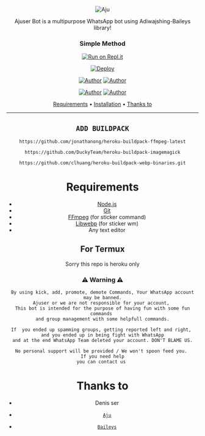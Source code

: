 <div align="center">
</p>


<div align="center">
<img src="https://i.ibb.co/64Q2Qdj/68747470733a2f2f74656c656772612e70682f66696c652f3938663963336437366364343937356465396462342e6a7067.jpg" alt="Aju"
     



> Ajuser Bot is a multipurpose WhatsApp bot using Adiwajshing-Baileys library!
>
>

  ### Simple Method
  
  
[![Run on Repl.it](https://repl.it/badge/github/quiec/whatsAlfa)](https://replit.com/@aju0011/A-J-U-QR?v=1)

[![Deploy](https://www.herokucdn.com/deploy/button.svg)](https://heroku.com/deploy?template=https://dashboard.heroku.com) 



<p align="center">
 <a href="https://github.com/aju001"><img title="Author" src="https://img.shields.io/badge/Author-Aju-blue.svg?style=for-the-badge&logo=github" /></a>  <a href="https://Wa.me/+917994873071?text=Hello%20Aju%20Bro🌝...fen%20boi%20aan😌💝"><img title="Author" src="https://img.shields.io/badge/Owner-Aju-blue.svg?style=for-the-badge&logo=whatsapp" /></a>
<p align="center">
<a href="https://chat.whatsapp.com/HebsCx7CBxMJBLqyeHemcO"><img title="Author" src="https://img.shields.io/badge/Watsapp-Group-blue.svg?style=for-the-badge&logo=whatsapp" /></a> <a href="https://youtube.com/channel/UCk4uZXPnYwPSo2YlQECp1RA"><img title="Author" src="https://img.shields.io/badge/Youtube-AJUX-blue.svg?style=for-the-badge&logo=youtube" /></a>
</p>


<p align="center">
  <a href="https://github.com/aju001/Bosco#requirements">Requirements</a> •
  <a href="https://github.com/aju001/Bosco#simple method">Installation</a> •
  <a href="https://github.com/aju001/Bosco#thanks-to">Thanks to</a>
</p>
</div>


---


## `ADD BUILDPACK`

```
https://github.com/jonathanong/heroku-buildpack-ffmpeg-latest
```
```
https://github.com/DuckyTeam/heroku-buildpack-imagemagick
```
```
https://github.com/clhuang/heroku-buildpack-webp-binaries.git
```

# Requirements
* [Node.js](https://nodejs.org/en/)
* [Git](https://git-scm.com/downloads)
* [FFmpeg](https://github.com/BtbN/FFmpeg-Builds/releases) (for sticker command)
* [Libwebp](https://developers.google.com/speed/webp/download) (for sticker wm)
* Any text editor


## For Termux
Sorry this repo is heroku only

### ⚠ Warning ⚠

```
By using kick, add, promote, demote Commands, Your WhatsApp account may be banned.
Ajuser or we are not responsible for your account, 
This bot is intended for the purpose of having fun with some fun commands 
and group management with some helpfull commands.

If  you ended up spamming groups, getting reported left and right, 
and you ended up in being fight with WhatsApp
and at the end WhatsApp Team deleted your account. DON'T BLAME US.

No personal support will be provided / We won't spoon feed you. 
If you need help
you can contact us 
```

# Thanks to
* Denis ser

* [`Aju`](https://github.com/aju001)
* [`Baileys`](https://github.com/adiwajshing/Baileys)



